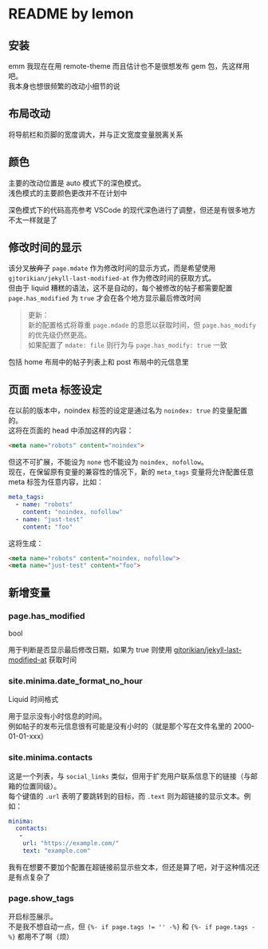 # README by lemon

## 安装

emm 我现在在用 remote-theme 而且估计也不是很想发布 gem 包，先这样用吧。\
我本身也想很频繁的改动小细节的说

## 布局改动

将导航栏和页脚的宽度调大，并与正文宽度变量脱离关系

## 颜色

主要的改动位置是 auto 模式下的深色模式。\
浅色模式的主要颜色更改并不在计划中

深色模式下的代码高亮参考 VSCode 的现代深色进行了调整，但还是有很多地方不太一样就是了

## 修改时间的显示

该分叉~~放弃了~~ `page.mdate` 作为修改时间的显示方式，而是希望使用 `gjtorikian/jekyll-last-modified-at` 作为修改时间的获取方式。\
但由于 liquid 糟糕的语法，这不是自动的，每个被修改的帖子都需要配置 `page.has_modified` 为 `true` 才会在各个地方显示最后修改时间

> 更新：\
> 新的配置格式将尊重 `page.mdade` 的意愿以获取时间，但 `page.has_modify` 的优先级仍然更高。\
> 如果配置了 `mdate: file` 则行为与 `page.has_modify: true` 一致

包括 home 布局中的帖子列表上和 post 布局中的元信息里

## 页面 meta 标签设定

在以前的版本中，noindex 标签的设定是通过名为 `noindex: true` 的变量配置的。\
这将在页面的 head 中添加这样的内容：

```html
<meta name="robots" content="noindex">
```

但这不可扩展，不能设为 `none` 也不能设为 `noindex, nofollow`。\
现在，在保留原有变量的兼容性的情况下，新的 `meta_tags` 变量将允许配置任意 meta 标签为任意内容，比如：

```yaml
meta_tags:
  - name: "robots"
    content: "noindex, nofollow"
  - name: "just-test"
    content: "foo"
```

这将生成：

```html
<meta name="robots" content="noindex, nofollow">
<meta name="just-test" content="foo">
```

## 新增变量

### page.has_modified

bool

用于判断是否显示最后修改日期，如果为 true 则使用 [gjtorikian/jekyll-last-modified-at](https://github.com/gjtorikian/jekyll-last-modified-at) 获取时间

### site.minima.date_format_no_hour

Liquid 时间格式

用于显示没有小时信息的时间。\
例如帖子的发布元信息很有可能是没有小时的（就是那个写在文件名里的 2000-01-01-xxx）

### site.minima.contacts

这是一个列表，与 `social_links` 类似，但用于扩充用户联系信息下的链接（与邮箱的位置同级）。\
每个键值的 `.url` 表明了要跳转到的目标，而 `.text` 则为超链接的显示文本。例如：

```yml
minima:
  contacts:
   -
    url: "https://example.com/"
    text: "example.com"
```

我有在想要不要加个配置在超链接前显示些文本，但还是算了吧，对于这种情况还是有点复杂了

### page.show_tags

开启标签展示。\
不是我不想自动一点，但 `{%- if page.tags != '' -%}` 和 `{%- if page.tags -%}` 都用不了啊（烦）
